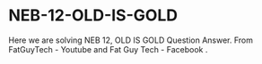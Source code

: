 # NEB-12-OLD-IS-GOLD
 Here we are solving NEB 12, OLD IS GOLD Question Answer. From FatGuyTech - Youtube and Fat Guy Tech - Facebook .
